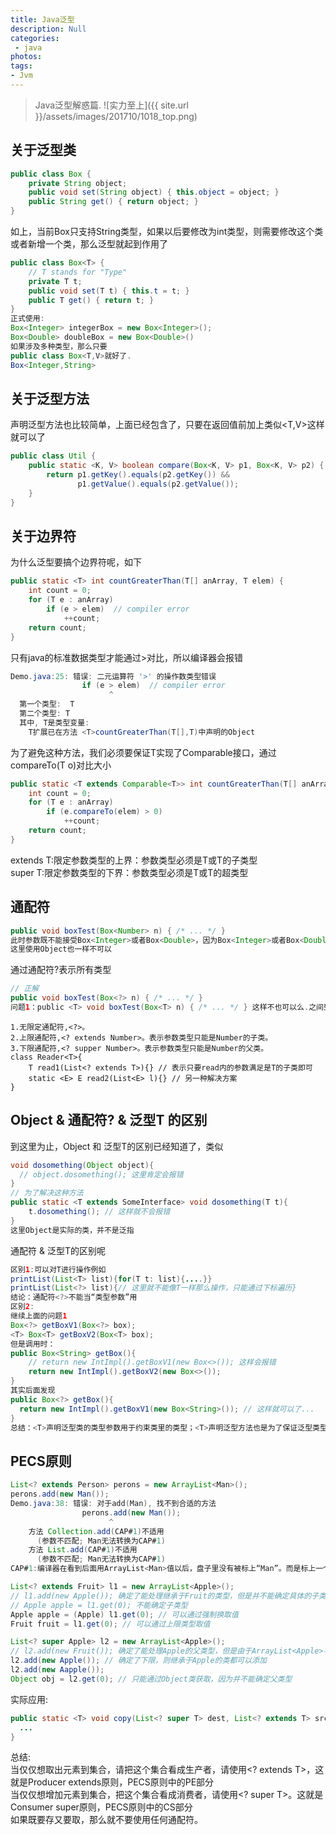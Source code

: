```yaml
---
title: Java泛型
description: Null
categories:
 - java
photos:
tags:
- Jvm
---
```


> Java泛型解惑篇.
![实力至上]({{ site.url }}/assets/images/201710/1018_top.png)

## 关于泛型类
```java
public class Box {
    private String object;
    public void set(String object) { this.object = object; }
    public String get() { return object; }
}
```
如上，当前Box只支持String类型，如果以后要修改为int类型，则需要修改这个类或者新增一个类，那么泛型就起到作用了
```java
public class Box<T> {
    // T stands for "Type"
    private T t;
    public void set(T t) { this.t = t; }
    public T get() { return t; }
}
正式使用:
Box<Integer> integerBox = new Box<Integer>();
Box<Double> doubleBox = new Box<Double>()
如果涉及多种类型，那么只要
public class Box<T,V>就好了.
Box<Integer,String>
```

## 关于泛型方法
声明泛型方法也比较简单，上面已经包含了，只要在返回值前加上类似<T,V>这样就可以了
```java
public class Util {
    public static <K, V> boolean compare(Box<K, V> p1, Box<K, V> p2) {
        return p1.getKey().equals(p2.getKey()) &&
               p1.getValue().equals(p2.getValue());
    }
}
```

## 关于边界符
为什么泛型要搞个边界符呢，如下
```java
public static <T> int countGreaterThan(T[] anArray, T elem) {
    int count = 0;
    for (T e : anArray)
        if (e > elem)  // compiler error
            ++count;
    return count;
}
```
只有java的标准数据类型才能通过>对比，所以编译器会报错
```java
Demo.java:25: 错误: 二元运算符 '>' 的操作数类型错误
                if (e > elem)  // compiler error
                      ^
  第一个类型:  T
  第二个类型: T
  其中, T是类型变量:
    T扩展已在方法 <T>countGreaterThan(T[],T)中声明的Object
```
为了避免这种方法，我们必须要保证T实现了Comparable接口，通过compareTo(T o)对比大小
```java
public static <T extends Comparable<T>> int countGreaterThan(T[] anArray, T elem) {
    int count = 0;
    for (T e : anArray)
        if (e.compareTo(elem) > 0)
            ++count;
    return count;
}
```
extends T:限定参数类型的上界：参数类型必须是T或T的子类型<br/>
super T:限定参数类型的下界：参数类型必须是T或T的超类型<br/>

## 通配符
```java
public void boxTest(Box<Number> n) { /* ... */ }
此时参数既不能接受Box<Integer>或者Box<Double>，因为Box<Integer>或者Box<Double>与Box<Number>之间并没有任何的关系
这里使用Object也一样不可以
```
通过通配符?表示所有类型
```java
// 正解
public void boxTest(Box<?> n) { /* ... */ }
问题1：public <T> void boxTest(Box<T> n) { /* ... */ } 这样不也可以么.之间到底有什么区别?
```
```
1.无限定通配符,<?>。
2.上限通配符,<? extends Number>。表示参数类型只能是Number的子类。
3.下限通配符,<? supper Number>。表示参数类型只能是Number的父类。
class Reader<T>{
    T read1(List<? extends T>){} // 表示只要read内的参数满足是T的子类即可
    static <E> E read2(List<E> l){} // 另一种解决方案
}
```

## Object & 通配符? & 泛型T 的区别
到这里为止，Object 和 泛型T的区别已经知道了，类似
```java
void dosomething(Object object){
  // object.dosomething(); 这里肯定会报错
}
// 为了解决这种方法
public static <T extends SomeInterface> void dosomething(T t){
    t.dosomething(); // 这样就不会报错
}
这里Object是实际的类，并不是泛指
```
通配符 & 泛型T的区别呢<br/>
```java
区别1:可以对T进行操作例如
printList(List<T> list){for(T t: list){....}}
printList(List<?> list){// 这里就不能像T一样那么操作，只能通过下标遍历}
结论：通配符<?>不能当“类型参数”用
区别2:
继续上面的问题1
Box<?> getBoxV1(Box<?> box);
<T> Box<T> getBoxV2(Box<T> box);
但是调用时：
public Box<String> getBox(){
    // return new IntImpl().getBoxV1(new Box<>()); 这样会报错
    return new IntImpl().getBoxV2(new Box<>());
}
其实后面发现
public Box<?> getBox(){
  return new IntImpl().getBoxV1(new Box<String>()); // 这样就可以了...
}
总结：<T>声明泛型类的类型参数用于约束类里的类型；<T>声明泛型方法也是为了保证泛型类型的一致性
```

## PECS原则
```java
List<? extends Person> perons = new ArrayList<Man>();
perons.add(new Man());
Demo.java:38: 错误: 对于add(Man), 找不到合适的方法
                perons.add(new Man());
                      ^
    方法 Collection.add(CAP#1)不适用
      (参数不匹配; Man无法转换为CAP#1)
    方法 List.add(CAP#1)不适用
      (参数不匹配; Man无法转换为CAP#1)
CAP#1:编译器在看到后面用ArrayList<Man>值以后，盘子里没有被标上“Man”。而是标上一个占位符：CAP#1，来表示捕获一个Person或Person子类
```

```java
List<? extends Fruit> l1 = new ArrayList<Apple>();
// l1.add(new Apple()); 确定了能处理继承于Fruit的类型，但是并不能确定具体的子类型，所以不能添加
// Apple apple = l1.get(0); 不能确定子类型
Apple apple = (Apple) l1.get(0); // 可以通过强制换取值
Fruit fruit = l1.get(0); // 可以通过上限类型取值

List<? super Apple> l2 = new ArrayList<Apple>();
// l2.add(new Fruit()); 确定了能处理Apple的父类型，但是由于ArrayList<Apple>不能存放Apple的父类
l2.add(new Apple()); // 确定了下限，则继承于Apple的类都可以添加
l2.add(new Aapple());
Object obj = l2.get(0); // 只能通过Object类获取，因为并不能确定父类型
```
实际应用:
```java
public static <T> void copy(List<? super T> dest, List<? extends T> src) {
  ...
}
```
总结:<br/>
当仅仅想取出元素到集合，请把这个集合看成生产者，请使用<? extends T>，这就是Producer extends原则，PECS原则中的PE部分<br/>
当仅仅想增加元素到集合，把这个集合看成消费者，请使用<? super T>。这就是Consumer super原则，PECS原则中的CS部分<br/>
如果既要存又要取，那么就不要使用任何通配符。<br/>



